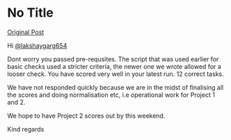# No Title

[Original Post](https://discourse.onlinedegree.iitm.ac.in/t/171141/219)

<p>Hi <a class="mention" href="/u/lakshaygarg654">@lakshaygarg654</a></p>
<p>Dont worry you passed pre-requsites. The script that was used earlier for basic checks used a stricter criteria, the newer one we wrote allowed for a looser check. You have scored very well in your latest run. 12 correct tasks.</p>
<p>We have not responded quickly because we are in the midst of finalising all the scores and doing normalisation etc, i.e operational work for Project 1 and 2.</p>
<p>We hope to have Project 2 scores out by this weekend.</p>
<p>Kind regards</p>